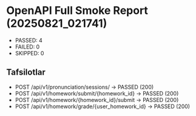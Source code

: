 # OpenAPI Full Smoke Report (20250821_021741)

- PASSED: 4
- FAILED: 0
- SKIPPED: 0

## Tafsilotlar
- POST /api/v1/pronunciation/sessions/ -> PASSED (200) 
- POST /api/v1/homework/submit/{homework_id} -> PASSED (200) 
- POST /api/v1/homework/{homework_id}/submit -> PASSED (200) 
- POST /api/v1/homework/grade/{user_homework_id} -> PASSED (200) 